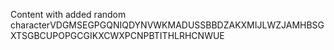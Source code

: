 Content with added random characterVDGMSEGPGQNIQDYNVWKMADUSSBBDZAKXMIJLWZJAMHBSGXTSGBCUPOPGCGIKXCWXPCNPBTITHLRHCNWUE